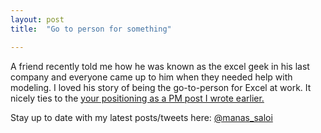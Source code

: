 ```yaml
---
layout: post
title:  "Go to person for something"

---
```


A friend recently told me how he was known as the excel geek in his last company and everyone came up to him when they needed help with modeling. I loved his story of being the go-to-person for Excel at work. It nicely ties to the [your positioning as a PM post I wrote earlier.](https://manassaloi.com/2020/02/27/kind-of-PM.html)

Stay up to date with my latest posts/tweets here: [@manas_saloi](http://twitter.com/manas_saloi)
